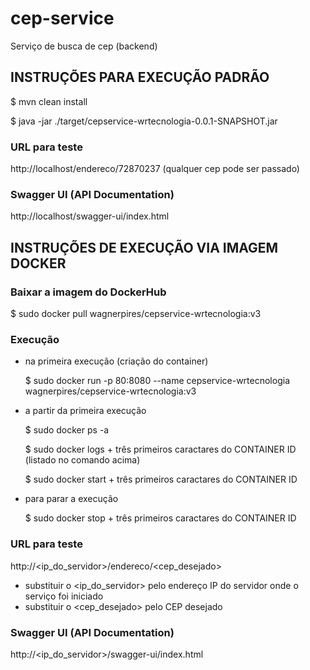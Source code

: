 # cep-service

Serviço de busca de cep (backend)

## INSTRUÇÕES PARA EXECUÇÃO PADRÃO

$ mvn clean install

$ java -jar ./target/cepservice-wrtecnologia-0.0.1-SNAPSHOT.jar

### URL para teste
http://localhost/endereco/72870237 (qualquer cep pode ser passado)

### Swagger UI (API Documentation)
http://localhost/swagger-ui/index.html


## INSTRUÇÕES DE EXECUÇÃO VIA IMAGEM DOCKER

### Baixar a imagem do DockerHub
$ sudo docker pull wagnerpires/cepservice-wrtecnologia:v3

### Execução

* na primeira execução (criação do container)

  $ sudo docker run -p 80:8080 --name cepservice-wrtecnologia wagnerpires/cepservice-wrtecnologia:v3

* a partir da primeira execução

  $ sudo docker ps -a

  $ sudo docker logs + três primeiros caractares do CONTAINER ID (listado no comando acima)
  
  $ sudo docker start + três primeiros caractares do CONTAINER ID

* para parar a execução

  $ sudo docker stop + três primeiros caractares do CONTAINER ID

### URL para teste

http://<ip_do_servidor>/endereco/<cep_desejado>
  
* substituir o <ip_do_servidor> pelo endereço IP do servidor onde o serviço foi iniciado
* substituir o <cep_desejado> pelo CEP desejado

### Swagger UI (API Documentation)

http://<ip_do_servidor>/swagger-ui/index.html
